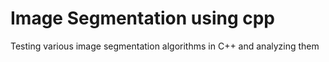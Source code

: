 # Image Segmentation using cpp
 Testing various image segmentation algorithms in C++ and analyzing them
